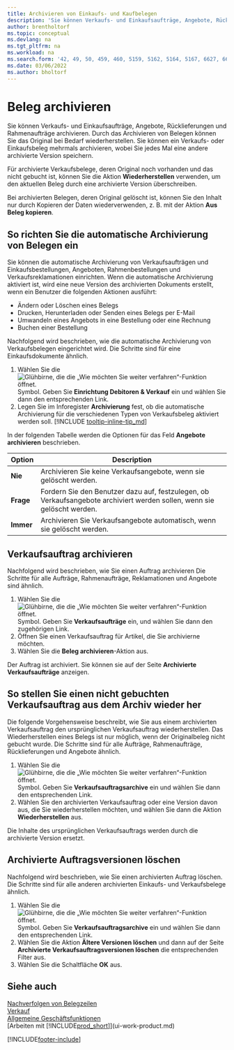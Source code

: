 ```yaml
---
title: Archivieren von Einkaufs- und Kaufbelegen
description: 'Sie können Verkaufs- und Einkaufsaufträge, Angebote, Rücklieferungen und Rahmenaufträge archivieren und bei Bedarf die Originale wiederherstellen.'
author: brentholtorf
ms.topic: conceptual
ms.devlang: na
ms.tgt_pltfrm: na
ms.workload: na
ms.search.form: '42, 49, 50, 459, 460, 5159, 5162, 5164, 5167, 6627, 6630, 6644, 9305, 9306, 9346, 9347, 9348, 9349'
ms.date: 03/06/2022
ms.author: bholtorf
---
```

# <a name="archive-documents"></a>Beleg archivieren
Sie können Verkaufs- und Einkaufsaufträge, Angebote, Rücklieferungen und Rahmenaufträge archivieren. Durch das Archivieren von Belegen können Sie das Original bei Bedarf wiederherstellen. Sie können ein Verkaufs- oder Einkaufsbeleg mehrmals archivieren, wobei Sie jedes Mal eine andere archivierte Version speichern.

Für archivierte Verkaufsbelege, deren Original noch vorhanden und das nicht gebucht ist, können Sie die Aktion **Wiederherstellen** verwenden, um den aktuellen Beleg durch eine archivierte Version überschreiben. 

Bei archivierten Belegen, deren Original gelöscht ist, können Sie den Inhalt nur durch Kopieren der Daten wiederverwenden, z. B. mit der Aktion **Aus Beleg kopieren**.  

## <a name="to-set-up-automatic-document-archiving"></a>So richten Sie die automatische Archivierung von Belegen ein

Sie können die automatische Archivierung von Verkaufsaufträgen und Einkaufsbestellungen, Angeboten, Rahmenbestellungen und Verkaufsreklamationen einrichten. Wenn die automatische Archivierung aktiviert ist, wird eine neue Version des archivierten Dokuments erstellt, wenn ein Benutzer die folgenden Aktionen ausführt:

* Ändern oder Löschen eines Belegs
* Drucken, Herunterladen oder Senden eines Belegs per E-Mail
* Umwandeln eines Angebots in eine Bestellung oder eine Rechnung
* Buchen einer Bestellung

Nachfolgend wird beschrieben, wie die automatische Archivierung von Verkaufsbelegen eingerichtet wird. Die Schritte sind für eine Einkaufsdokumente ähnlich.

1. Wählen Sie die ![Glühbirne, die die „Wie möchten Sie weiter verfahren“-Funktion öffnet.](media/ui-search/search_small.png "Sagen Sie mir, was Sie tun möchten") Symbol. Geben Sie **Einrichtung Debitoren & Verkauf** ein und wählen Sie dann den entsprechenden Link.
2. Legen Sie im Inforegister **Archivierung** fest, ob die automatische Archivierung für die verschiedenen Typen von Verkaufsbeleg aktiviert werden soll. [!INCLUDE [tooltip-inline-tip_md](includes/tooltip-inline-tip_md.md)]

In der folgenden Tabelle werden die Optionen für das Feld **Angebote archivieren** beschrieben.

|Option|Description|
|------|-----------|
|**Nie**| Archivieren Sie keine Verkaufsangebote, wenn sie gelöscht werden.|
|**Frage**|Fordern Sie den Benutzer dazu auf, festzulegen, ob Verkaufsangebote archiviert werden sollen, wenn sie gelöscht werden.|
|**Immer**|Archivieren Sie Verkaufsangebote automatisch, wenn sie gelöscht werden.|

## <a name="to-manually-archive-a-sales-order"></a>Verkaufsauftrag archivieren

Nachfolgend wird beschrieben, wie Sie einen Auftrag archivieren Die Schritte für alle Aufträge, Rahmenaufträge, Reklamationen und Angebote sind ähnlich.

1. Wählen Sie die ![Glühbirne, die die „Wie möchten Sie weiter verfahren“-Funktion öffnet.](media/ui-search/search_small.png "Sagen Sie mir, was Sie tun möchten") Symbol. Geben Sie **Verkaufsaufträge** ein, und wählen Sie dann den zugehörigen Link.  
2. Öffnen Sie einen Verkaufsauftrag für Artikel, die Sie archivierne möchten.  
3. Wählen Sie die **Beleg archivieren**-Aktion aus.

Der Auftrag ist archiviert. Sie können sie auf der Seite **Archivierte Verkaufsaufträge** anzeigen.

## <a name="to-restore-a-non-posted-sales-order-from-the-archive"></a>So stellen Sie einen nicht gebuchten Verkaufsauftrag aus dem Archiv wieder her

Die folgende Vorgehensweise beschreibt, wie Sie aus einem archivierten Verkaufsauftrag den ursprünglichen Verkaufsauftrag wiederherstellen. Das Wiederherstellen eines Belegs ist nur möglich, wenn der Originalbeleg nicht gebucht wurde. Die Schritte sind für alle Aufträge, Rahmenaufträge, Rücklieferungen und Angebote ähnlich.

1. Wählen Sie die ![Glühbirne, die die „Wie möchten Sie weiter verfahren“-Funktion öffnet.](media/ui-search/search_small.png "Sagen Sie mir, was Sie tun möchten") Symbol. Geben Sie **Verkaufsauftragsarchive** ein und wählen Sie dann den entsprechenden Link.
2. Wählen Sie den archivierten Verkaufsauftrag oder eine Version davon aus, die Sie wiederherstellen möchten, und wählen Sie dann die Aktion **Wiederherstellen** aus.  

Die Inhalte des ursprünglichen Verkaufsauftrags werden durch die archivierte Version ersetzt.

## <a name="to-delete-archived-sales-orders"></a>Archivierte Auftragsversionen löschen

Nachfolgend wird beschrieben, wie Sie einen archivierten Auftrag löschen. Die Schritte sind für alle anderen archivierten Einkaufs- und Verkaufsbelege ähnlich.

1. Wählen Sie die ![Glühbirne, die die „Wie möchten Sie weiter verfahren“-Funktion öffnet.](media/ui-search/search_small.png "Was möchten Sie tun?") Symbol. Geben Sie **Verkaufsauftragsarchive** ein und wählen Sie dann den entsprechenden Link.  
2. Wählen Sie die Aktion **Ältere Versionen löschen** und dann auf der Seite **Archivierte Verkaufsauftragsversionen löschen** die entsprechenden Filter aus.  
3. Wählen Sie die Schaltfläche **OK** aus.

## <a name="see-also"></a>Siehe auch

[Nachverfolgen von Belegzeilen](across-how-to-track-document-lines.md)  
[Verkauf](sales-manage-sales.md)  
[Allgemeine Geschäftsfunktionen](ui-across-business-areas.md)  
[Arbeiten mit [!INCLUDE[prod_short](includes/prod_short.md)]](ui-work-product.md)


[!INCLUDE[footer-include](includes/footer-banner.md)]
